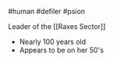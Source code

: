 #human #defiler #psion

Leader of the [[Raxes Sector]]

- Nearly 100 years old
- Appears to be on her 50's